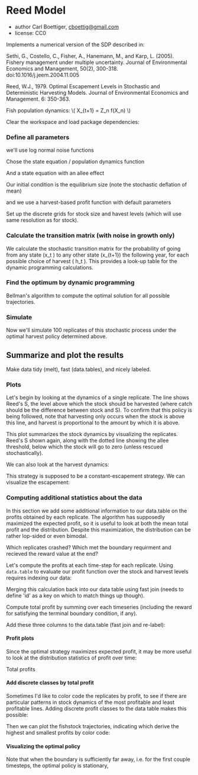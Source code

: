 <!--roptions dev="png", fig.width=7, fig.height=5, fig.path='ex-out-', tidy=FALSE, warning=FALSE, comment=NA, cache=FALSE-->
<!--begin.rcode echo=FALSE 
render_gfm()
opts_knit$set(upload = TRUE)
knit_hooks$set(plot=.hook_plot_md_wrapper(.wordpress.url))
end.rcode-->

# Reed Model
 * author Carl Boettiger, <cboettig@gmail.com>
 * license: CC0

 Implements a numerical version of the SDP described in:
 
   Sethi, G., Costello, C., Fisher, A., Hanemann, M., and Karp, L. (2005). 
   Fishery management under multiple uncertainty. Journal of Environmental
   Economics and Management, 50(2), 300-318. doi:10.1016/j.jeem.2004.11.005

   Reed, W.J., 1979. Optimal Escapement Levels in Stochastic
   and Deterministic Harvesting Models. Journal of Environmental 
   Economics and Management. 6: 350-363.

 
  Fish population dynamics:
 \\( X_{t+1} = Z_n f(X_n) \\)


Clear the workspace and load package dependencies: 
<!--begin.rcode
rm(list=ls())   
require(pdgControl)
require(reshape2)
require(ggplot2)
require(data.table)
end.rcode-->




### Define all parameters 
<!--begin.rcode
delta <- 0.1      # economic discounting rate
OptTime <- 50     # stopping time
gridsize <- 100   # gridsize (discretized population)
sigma_g <- 0.2    # Noise in population growth
sigma_m <- 0.     # noise in stock assessment measurement
sigma_i <- 0.     # noise in implementation of the quota
reward <- 0       # bonus for satisfying the boundary condition
end.rcode-->

we'll use log normal noise functions
<!--begin.rcode noise_dists
z_g <- function() rlnorm(1,  0, sigma_g) # mean 1
z_m <- function() rlnorm(1,  0, sigma_m) # mean 1
z_i <- function() rlnorm(1,  0, sigma_i) # mean 1
end.rcode-->


Chose the state equation / population dynamics function
<!--begin.rcode BevHolt, eval=FALSE, include=FALSE
f <- BevHolt                # Select the state equation
pars <- c(2, 4)             # parameters for the state equation
K <- (pars[1] - 1)/pars[2]  # Carrying capacity 
xT <- 0                     # boundary conditions
control = "harvest"         # control variable is total harvest, h = e * x
price <- 1
cost <- .12
end.rcode-->

And a state equation with an allee effect
<!--begin.rcode Myer
f <- Myer_harvest
pars <- c(1, 2, 6) 
p <- pars # shorthand 
K <- p[1] * p[3] / 2 + sqrt( (p[1] * p[3]) ^ 2 - 4 * p[3] ) / 2
xT <- p[1] * p[3] / 2 - sqrt( (p[1] * p[3]) ^ 2 - 4 * p[3] ) / 2 # allee threshold
e_star <- (p[1] * sqrt(p[3]) - 2) / 2 ## Bifurcation point 
control <- "harvest"          # control variable can be harvest or effort 
price <- 1
cost <- .01
end.rcode-->



Our initial condition is the equilibrium size (note the stochastic deflation of mean)
<!--begin.rcode
x0 <- K - sigma_g ^ 2 / 2 
end.rcode-->

and we use a harvest-based profit function with default parameters
<!--begin.rcode
profit <- profit_harvest(p=price, c = cost) 
end.rcode-->


Set up the discrete grids for stock size and havest levels (which will use same resolution as for stock). 

<!--begin.rcode
x_grid <- seq(0, 2 * K, length = gridsize)  
h_grid <- x_grid  
end.rcode-->


### Calculate the transition matrix (with noise in growth only)      
We calculate the stochastic transition matrix for the probability of going from any state \(x_t \) to any other state \(x_{t+1}\) the following year, for each possible choice of harvest \( h_t \).  This provides a look-up table for the dynamic programming calculations. 

<!--begin.rcode
SDP_Mat <- determine_SDP_matrix(f, pars, x_grid, h_grid, sigma_g )
end.rcode-->


<!--begin.rcode eval=FALSE, include=FALSE
# calculate the transition matrix by simulation, generic to types of noise
require(snowfall) 
sfInit(parallel=TRUE, cpu=4)
SDP_Mat <- SDP_by_simulation(f, pars, x_grid, h_grid, z_g, z_m, z_i, reps=999)
end.rcode-->

### Find the optimum by dynamic programming 
Bellman's algorithm to compute the optimal solution for all possible trajectories.
<!--begin.rcode 
opt <- find_dp_optim(SDP_Mat, x_grid, h_grid, OptTime, xT, 
                     profit, delta, reward=1)
end.rcode-->

### Simulate 
Now we'll simulate 100 replicates of this stochastic process under the optimal harvest policy determined above.
<!--begin.rcode 
sims <- lapply(1:100, function(i){
  ForwardSimulate(f, pars, x_grid, h_grid, x0, opt$D, z_g, z_m, z_i)
})
end.rcode-->




## Summarize and plot the results                                                   
Make data tidy (melt), fast (data.tables), and nicely labeled.
<!--begin.rcode
dat <- melt(sims, id=names(sims[[1]]))  
dt <- data.table(dat)
setnames(dt, "L1", "reps") # names are nice
end.rcode-->

### Plots 

Let's begin by looking at the dynamics of a single replicate. The line shows Reed's S, the level above which the stock should be harvested (where catch should be the difference between stock and S).  To confirm that this policy is being followed, note that harvesting only occurs when the stock is above this line, and harvest is proportional to the amount by which it is above. 
<!--begin.rcode
ggplot(subset(dt,reps==1)) +
  geom_line(aes(time, fishstock)) +
  geom_abline(intercept=opt$S, slope = 0) +
  geom_line(aes(time, harvest), col="darkgreen") 
end.rcode-->


This plot summarizes the stock dynamics by visualizing the replicates. Reed's S shown again, along with the dotted line showing the allee threshold, below which the stock will go to zero (unless rescued stochastically). 
<!--begin.rcode
p1 <- ggplot(dt) + geom_abline(intercept=opt$S, slope = 0) + 
  geom_abline(intercept=xT, slope = 0, lty=2) 
p1 + geom_line(aes(time, fishstock, group = reps), alpha = 0.2)
end.rcode-->

We can also look at the harvest dynamics:
<!--begin.rcode
p1 + geom_line(aes(time, harvest, group = reps), alpha = 0.1, col="darkgreen")
end.rcode-->

This strategy is supposed to be a constant-escapement strategy. We can visualize the escapement: 
<!--begin.rcode
p1 + geom_line(aes(time, escapement, group = reps), alpha = 0.1, col="darkgrey")
end.rcode-->



### Computing additional statistics about the data
In this section we add some additional information to our data.table on the profits obtained by each replicate.  The algorithm has supposedly maximized the expected profit, so it is useful to look at both the mean total profit and the distribution.  Despite this maximization, the distribution can be rather lop-sided or even bimodal. 

Which replicates crashed?  Which met the boundary requirment and recieved the reward value at the end?
<!--begin.rcode
crashed <- dt[time==OptTime, fishstock == 0, by=reps]
rewarded <- dt[time==OptTime, fishstock > xT, by=reps]
end.rcode-->

Let's compute the profits at each time-step for each replicate. 
Using `data.table` to evaluate our profit function over the stock and harvest levels requires indexing our data:

<!--begin.rcode
dt <- data.table(dt, id=1:dim(dt)[1])
profits <- dt[, profit(fishstock, harvest), by=id]
end.rcode-->

Merging this calculation back into our data table using fast join (needs to define 'id' as a key on which to match things up though). 
<!--begin.rcode
setkey(dt, id)
setkey(profits, id)
dt <- dt[profits]
setnames(dt, "V1", "profits")
setkey(dt, reps)
end.rcode-->

Compute total profit by summing over each timeseries (including the reward for satisfying the terminal boundary condition, if any). 

<!--begin.rcode
total_profit <- dt[,sum(profits), by=reps]
total_profit <- total_profit + rewarded$V1 * reward 
end.rcode-->


Add these three columns to the data.table (fast join and re-label):
<!--begin.rcode
setkey(total_profit, reps)
setkey(crashed, reps)
setkey(rewarded, reps)
dt <- dt[total_profit]
dt <- dt[crashed]
dt <- dt[rewarded]
setnames(dt, c("V1", "V1.1", "V1.2"), c("total.profit", "crashed", "rewarded"))
end.rcode-->



#### Profit plots
Since the optimal strategy maximizes expected profit, it may be more useful to look at the distribution statistics of profit over time:
<!--begin.rcode
stats <- dt[ , mean_sdl(profit), by = time]
p1 + geom_line(dat=stats, aes(x=time, y=y), col="lightgrey") + 
  geom_ribbon(aes(x = time, ymin = ymin, ymax = ymax),
              fill = "darkred", alpha = 0.2, dat=stats)
end.rcode-->


Total profits
<!--begin.rcode
ggplot(dt, aes(total.profit, fill=crashed)) + geom_histogram(alpha=.8)
end.rcode-->


#### Add discrete classes by total profit

Sometimes I'd like to color code the replicates by profit, to see if there are particular patterns in stock dynamics of the most profitable and least profitable lines.  Adding discrete profit classes to the data table makes this possible:
<!--begin.rcode
quantile_me <- function(x, ...){
  q <- quantile(x, ...)
  class <- character(length(x))
  for(i in 1:length(q))
    class[x > q[i] ] <- i
  class
}
q <- data.table(reps=total_profit$reps, quantile=quantile_me(total_profit$V1))
setkey(q, reps)
dt <- dt[q]
end.rcode-->

<!--begin.rcode include=FALSE
save(list=ls(), file="reed.rda")
end.rcode-->


Then we can plot the fishstock trajectories, indicating which derive the highest and smallest profits by color code: 
<!--begin.rcode
ggplot(subset(dt, quantile %in% c(1,4))) + 
  geom_line(aes(time, fishstock, group = reps, color=quantile), alpha = 0.6) 
end.rcode-->


#### Visualizing the optimal policy
Note that when the boundary is sufficiently far away, i.e. for the first couple timesteps, the optimal policy is stationary,
<!--begin.rcode
identical(opt$D[,1], opt$D[2])
end.rcode-->

